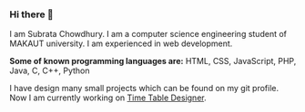 ### Hi there 👋
I am Subrata Chowdhury. I am a computer science engineering student of MAKAUT university. I am experienced in web development.

**Some of known programming languages are:**
HTML, CSS, JavaScript, PHP, Java, C, C++, Python

I have design many small projects which can be found on my git profile.
Now I am currently working on [Time Table Designer](https://github.com/Super7000/Sem_Time_Table_Designer).

<!--
<img src="https://isocpp.org/assets/images/cpp_logo.png" width="50">

**Super7000/Super7000** is a ✨ _special_ ✨ repository because its `README.md` (this file) appears on your GitHub profile.

Here are some ideas to get you started:

- 🔭 I’m currently working on ...
- 🌱 I’m currently learning ...
- 👯 I’m looking to collaborate on ...
- 🤔 I’m looking for help with ...
- 💬 Ask me about ...
- 📫 How to reach me: ...
- 😄 Pronouns: ...
- ⚡ Fun fact: ...
-->
